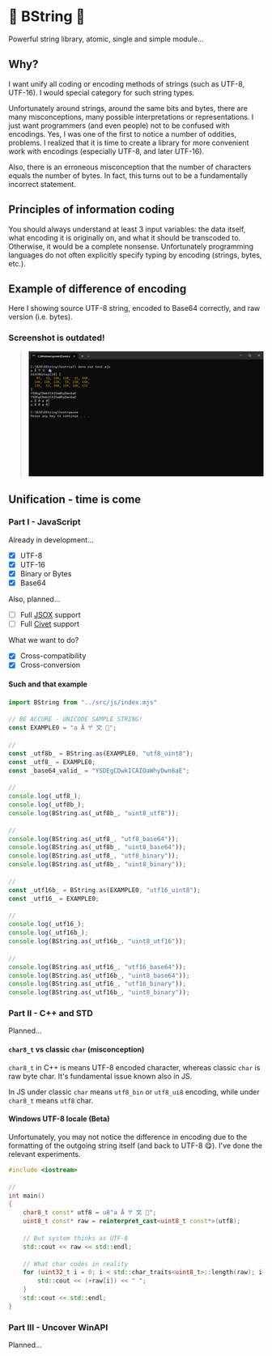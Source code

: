 # 🔮 BString 🔮

Powerful string library, atomic, single and simple module...

## Why?

I want unify all coding or encoding methods of strings (such as UTF-8, UTF-16). I would special category for such string types.

Unfortunately around strings, around the same bits and bytes, there are many misconceptions, many possible interpretations or representations. I just want programmers (and even people) not to be confused with encodings. Yes, I was one of the first to notice a number of oddities, problems. I realized that it is time to create a library for more convenient work with encodings (especially UTF-8, and later UTF-16).

Also, there is an erroneous misconception that the number of characters equals the number of bytes. In fact, this turns out to be a fundamentally incorrect statement.

## Principles of information coding

You should always understand at least 3 input variables: the data itself, what encoding it is originally on, and what it should be transcoded to. Otherwise, it would be a complete nonsense. Unfortunately programming languages do not often explicitly specify typing by encoding (strings, bytes, etc.).

## Example of difference of encoding

Here I showing source UTF-8 string, encoded to Base64 correctly, and raw version (i.e. bytes).

### Screenshot is outdated!

> ![Typical](./img/typical.png)

## Unification - time is come

### Part I - JavaScript

Already in development...

- [x] UTF-8
- [x] UTF-16
- [x] Binary or Bytes
- [x] Base64

Also, planned...

- [ ] Full [JSOX](https://github.com/d3x0r/JSOX.git) support
- [ ] Full [Civet](https://github.com/DanielXMoore/Civet) support

What we want to do?

- [x] Cross-compatibility
- [x] Cross-conversion

#### Such and that example

```js
import BString from "../src/js/index.mjs"

// BE ACCURE - UNICODE SAMPLE STRING!
const EXAMPLE0 = "a Ā 𐀀 文 🦄";

//
const _utf8b_ = BString.as(EXAMPLE0, "utf8_uint8");
const _utf8_ = EXAMPLE0;
const _base64_valid_ = "YSDEgCDwkICAIOaWhyDwn6aE";

//
console.log(_utf8_);
console.log(_utf8b_);
console.log(BString.as(_utf8b_, "uint8_utf8"));

//
console.log(BString.as(_utf8_, "utf8_base64"));
console.log(BString.as(_utf8b_, "uint8_base64"));
console.log(BString.as(_utf8_, "utf8_binary"));
console.log(BString.as(_utf8b_, "uint8_binary"));

//
const _utf16b_ = BString.as(EXAMPLE0, "utf16_uint8");
const _utf16_ = EXAMPLE0;

//
console.log(_utf16_);
console.log(_utf16b_);
console.log(BString.as(_utf16b_, "uint8_utf16"));

//
console.log(BString.as(_utf16_, "utf16_base64"));
console.log(BString.as(_utf16b_, "uint8_base64"));
console.log(BString.as(_utf16_, "utf16_binary"));
console.log(BString.as(_utf16b_, "uint8_binary"));
```

### Part II - C++ and STD

Planned...

#### `char8_t` vs classic `char` (misconception)

`char8_t` in C++ is means UTF-8 encoded character, whereas classic `char` is raw byte char. It's fundamental issue known also in JS.

In JS under classic `char` means `utf8_bin` or `utf8_ui8` encoding, while under `char8_t` means `utf8` char.

#### Windows UTF-8 locale (Beta)

Unfortunately, you may not notice the difference in encoding due to the formatting of the outgoing string itself (and back to UTF-8 😋). I've done the relevant experiments.

```cpp
#include <iostream>

//
int main()
{
    char8_t const* utf8 = u8"a Ā 𐀀 文 🦄";
    uint8_t const* raw = reinterpret_cast<uint8_t const*>(utf8);
    
    // But system thinks as UTF-8
    std::cout << raw << std::endl;

    // What char codes in reality
    for (uint32_t i = 0; i < std::char_traits<uint8_t>::length(raw); i++) {
        std::cout << (+raw[i]) << " ";
    }
    std::cout << std::endl;
}
```

### Part III - Uncover WinAPI

Planned...
